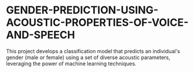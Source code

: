 # GENDER-PREDICTION-USING-ACOUSTIC-PROPERTIES-OF-VOICE-AND-SPEECH
 This project develops a classification model that predicts an individual's gender (male or female) using a set of diverse acoustic parameters, leveraging the power of machine learning techniques.
